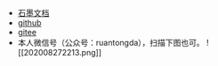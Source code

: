 
- [石墨文档](https://shimo.im/docs/YCVvh9jrw6qGR38D)
- [github](https://github.com/cyddgh/obsidian-chinese-help)
- [gitee](https://gitee.com/cyddgi/obsidian-chinese-help)
- 本人微信号（公众号：ruantongda），扫描下图也可。
![[202008272213.png]]